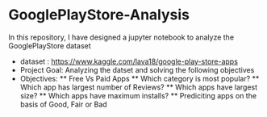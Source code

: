 # GooglePlayStore-Analysis
In this repository, I have designed a jupyter notebook to analyze the GooglePlayStore dataset
* dataset : https://www.kaggle.com/lava18/google-play-store-apps
* Project Goal: Analyzing the datset and solving the following objectives
* Objectives: 
** Free Vs Paid Apps
** Which category is most popular?
** Which app has largest number of Reviews?
** Which apps have largest size?
** Which apps have maximum installs?
** Prediciting apps on the basis of Good, Fair or Bad
